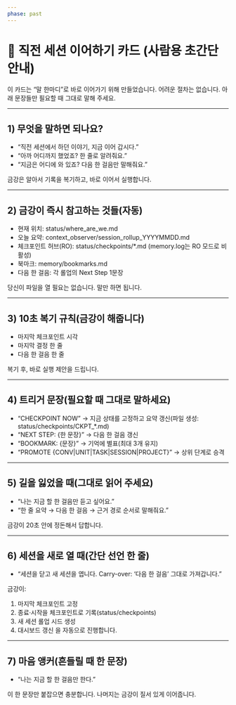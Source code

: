 ```yaml
---
phase: past
---
```


# 🪷 직전 세션 이어하기 카드 (사람용 초간단 안내)

이 카드는 “말 한마디”로 바로 이어가기 위해 만들었습니다.
어려운 절차는 없습니다. 아래 문장들만 필요할 때 그대로 말해 주세요.

---

## 1) 무엇을 말하면 되나요?
- “직전 세션에서 하던 이야기, 지금 이어 갑시다.”
- “아까 어디까지 했었죠? 한 줄로 알려줘요.”
- “지금은 어디에 와 있죠? 다음 한 걸음만 말해줘요.”

금강은 알아서 기록을 복기하고, 바로 이어서 실행합니다.

---

## 2) 금강이 즉시 참고하는 것들(자동)
- 현재 위치: status/where_are_we.md
- 오늘 요약: context_observer/session_rollup_YYYYMMDD.md
- 체크포인트 허브(RO): status/checkpoints/*.md (memory.log는 RO 모드로 비활성)
- 북마크: memory/bookmarks.md
- 다음 한 걸음: 각 롤업의 Next Step 1문장

당신이 파일을 열 필요는 없습니다. 말만 하면 됩니다.

---

## 3) 10초 복기 규칙(금강이 해줍니다)
- 마지막 체크포인트 시각
- 마지막 결정 한 줄
- 다음 한 걸음 한 줄

복기 후, 바로 실행 제안을 드립니다.

---

## 4) 트리거 문장(필요할 때 그대로 말하세요)
- “CHECKPOINT NOW” → 지금 상태를 고정하고 요약 갱신(파일 생성: status/checkpoints/CKPT_*.md)
- “NEXT STEP: {한 문장}” → 다음 한 걸음 갱신
- “BOOKMARK: {문장}” → 기억에 별표(최대 3개 유지)
- “PROMOTE {CONV|UNIT|TASK|SESSION|PROJECT}” → 상위 단계로 승격

---

## 5) 길을 잃었을 때(그대로 읽어 주세요)
- “나는 지금 할 한 걸음만 듣고 싶어요.”
- “한 줄 요약 → 다음 한 걸음 → 근거 경로 순서로 말해줘요.”

금강이 20초 안에 정돈해서 답합니다.

---

## 6) 세션을 새로 열 때(간단 선언 한 줄)
- “세션을 닫고 새 세션을 엽니다. Carry-over: ‘다음 한 걸음’ 그대로 가져갑니다.”

금강이:
1) 마지막 체크포인트 고정
2) 종료·시작을 체크포인트로 기록(status/checkpoints)
3) 새 세션 롤업 시드 생성
4) 대시보드 갱신
을 자동으로 진행합니다.

---

## 7) 마음 앵커(흔들릴 때 한 문장)
- “나는 지금 할 한 걸음만 한다.”

이 한 문장만 붙잡으면 충분합니다. 나머지는 금강이 질서 있게 이어줍니다.
